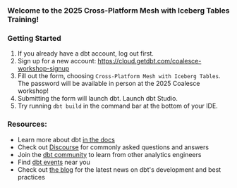 ### Welcome to the 2025 Cross-Platform Mesh with Iceberg Tables Training!

### Getting Started
1. If you already have a dbt account, log out first.
2. Sign up for a new account: https://cloud.getdbt.com/coalesce-workshop-signup
3. Fill out the form, choosing `Cross-Platform Mesh with Iceberg Tables`.
   The password will be available in person at the 2025 Coalesce workshop!
4. Submitting the form will launch dbt. Launch dbt Studio. 
5. Try running `dbt build` in the command bar at the bottom of your IDE.

### Resources:
- Learn more about dbt [in the docs](https://docs.getdbt.com/docs/introduction)
- Check out [Discourse](https://discourse.getdbt.com/) for commonly asked questions and answers
- Join the [dbt community](https://getdbt.com/community) to learn from other analytics engineers
- Find [dbt events](https://events.getdbt.com) near you
- Check out [the blog](https://blog.getdbt.com/) for the latest news on dbt's development and best practices
